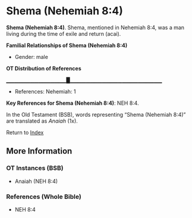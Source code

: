 # Shema (Nehemiah 8:4)
**Shema (Nehemiah 8:4)**. 
Shema, mentioned in Nehemiah 8:4, was a man living during the time of exile and return (acai). 




**Familial Relationships of Shema (Nehemiah 8:4)**


* Gender: male


**OT Distribution of References**

▁▁▁▁▁▁▁▁▁▁▁▁▁▁▁█▁▁▁▁▁▁▁▁▁▁▁▁▁▁▁▁▁▁▁▁▁▁▁
* References: Nehemiah: 1



**Key References for Shema (Nehemiah 8:4)**: 
NEH 8:4. 


In the Old Testament (BSB), words representing “Shema (Nehemiah 8:4)” are translated as 
*Anaiah* (1x). 




Return to [Index](00-Index.md)

## More Information

### OT Instances (BSB)

* Anaiah (NEH 8:4)



### References (Whole Bible)

* NEH 8:4



